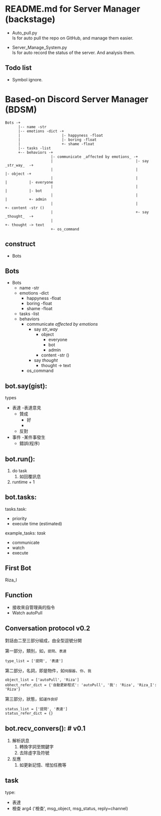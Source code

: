 README.md for Server Manager (backstage)
===
- Auto_pull.py  
Is for auto pull the repo on GitHub, and manage them easier.

- Server_Manage_System.py  
Is for auto record the status of the server. And analysis them.

## Todo list
- Symbol ignore.

# Based-on Discord Server Manager  (BDSM)

```
Bots -+
      |-- name -str
      |-- emotions -dict -+
      |                   |- happyness -float
      |                   |- boring -float
      |                   +- shame -float
      |-- tasks -list
      +-- behaviors -+
                     |- communicate _affected by emotions_ -+
                     |                                      |- say _str_way_  -+
                     |                                      |                  |- object -+
                     |                                      |                  |          |- everyone
                     |                                      |                  |          |- bot
                     |                                      |                  |          +- admin
                     |                                      |                  +- content -str ()
                     |                                      +- say _thought_  -+
                     |                                                         +- thought -> text
                     +- os_command
```

## construct
- Bots

## Bots

- Bots
    - name -str
    - emotions -dict
        - happyness -float
        - boring -float
        - shame -float
    - tasks -list
    - behaviors
        - communicate _affected by emotions_
            - say _str_way_
                - object
                    - everyone
                    - bot
                    - admin
                - content -str ()
            - say _thought_
                - thought -> text
        - os_command


## bot.say(gist):

types
- 表達 -表達意見
    - 贊成 
        - 好
        - 
    - 反對
- 事件 -某件事發生
    - 錯誤(程序)

## bot.run():

1. do task
    1. 如回覆訊息
2. runtime + 1

## bot.tasks:

tasks.task:
- priority
- execute time (estimated)

example_tasks: _task_
- communicate 
- watch
- execute


## First Bot

Riza_I

## Function

- 接收來自管理員的指令
- Watch autoPull


## Conversation protocol v0.2

對話由二至三部分組成，由全型逗號分開

第一部分，類別，如，`提問`、`表達`
```
type_list = ['提問', '表達']
```
第二部分，名詞，即是物件，如`伺服器`、`你`、`我`
```
object_list = ['autoPull', 'Riza']
obhect_refer_dict = {'自動更新程式': 'autoPull', '我': 'Riza', 'Riza_I': 'Riza'}
```
第三部分，狀態，如`運作良好`
```
status_list = ['提問', '表達']
status_refer_dict = {}
```

## bot.recv_convers():  # v0.1

1. 解析訊息
    1. 轉換字詞至關鍵字
    2. 去除虛字及符號
2. 反應
    1. 如更新記憶、增加任務等

## task

type:
- 表達
- 檢查 arg4 ('檢查', msg_object, msg_status, reply=channel)